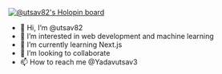 
[![@utsav82's Holopin board](https://holopin.io/api/user/board?user=utsav82)](https://holopin.io/@utsav82)

- 👋 Hi, I’m @utsav82
- 👀 I’m interested in web development and machine learning
- 🌱 I’m currently learning Next.js
- 💞️ I’m looking to collaborate 
- 📫 How to reach me @Yadavutsav3

<!---
utsav82/utsav82 is a ✨ special ✨ repository because its `README.md` (this file) appears on your GitHub profile.
You can click the Preview link to take a look at your changes.
--->
